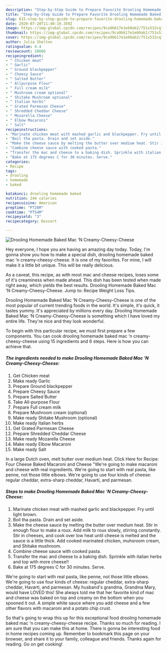 ```yaml
---
description: "Step-by-Step Guide to Prepare Favorite Drooling Homemade Baked Mac ‘N Creamy-Cheesy-Cheese"
title: "Step-by-Step Guide to Prepare Favorite Drooling Homemade Baked Mac ‘N Creamy-Cheesy-Cheese"
slug: 615-step-by-step-guide-to-prepare-favorite-drooling-homemade-baked-mac-n-creamy-cheesy-cheese
date: 2020-07-20T11:40:19.359Z
image: https://img-global.cpcdn.com/recipes/9ca9b617e1e60ab2/751x532cq70/drooling-homemade-baked-mac-n-creamy-cheesy-cheese-recipe-main-photo.jpg
thumbnail: https://img-global.cpcdn.com/recipes/9ca9b617e1e60ab2/751x532cq70/drooling-homemade-baked-mac-n-creamy-cheesy-cheese-recipe-main-photo.jpg
cover: https://img-global.cpcdn.com/recipes/9ca9b617e1e60ab2/751x532cq70/drooling-homemade-baked-mac-n-creamy-cheesy-cheese-recipe-main-photo.jpg
author: Julia Shelton
ratingvalue: 4.4
reviewcount: 28666
recipeingredient:
- " Chicken meat"
- " Garlic"
- " Ground blackpepper"
- " Cheesy Sauce"
- " Salted Butter"
- " Allpurpose Flour"
- " Full cream milk"
- " Mushroom cream optional"
- " Shitake Mushroom optional"
- " Italian herbs"
- " Grated Parmesan Cheese"
- " Shredded Cheddar Cheese"
- " Mozarella Cheese"
- " Elbow Macaroni"
- " Salt"
recipeinstructions:
- "Marinate chicken meat with mashed garlic and blackpepper. Fry until light brown."
- "Boil tha pasta. Drain and set aside."
- "Make the cheese sauce by melting the butter over medium heat. Stir in enough flour to make a roux. Add milk to roux slowly, stirring constantly. Stir in cheeses, and cook over low heat until cheese is melted and the sauce is a little thick. Add cooked marinated chicken, muhsroom cream, and Shitake mushroom."
- "Combine cheese sauce with cooked pasta."
- "Transfer the mac and cheese to a baking dish. Sprinkle with italian herbs and top with more cheese!!"
- "Bake at 175 degrees C for 30 minutes. Serve."
categories:
- Recipe
tags:
- drooling
- homemade
- baked

katakunci: drooling homemade baked 
nutrition: 244 calories
recipecuisine: American
preptime: "PT28M"
cooktime: "PT54M"
recipeyield: "3"
recipecategory: Dessert

---
```



![Drooling Homemade Baked Mac ‘N Creamy-Cheesy-Cheese](https://img-global.cpcdn.com/recipes/9ca9b617e1e60ab2/751x532cq70/drooling-homemade-baked-mac-n-creamy-cheesy-cheese-recipe-main-photo.jpg)

Hey everyone, I hope you are having an amazing day today. Today, I'm gonna show you how to make a special dish, drooling homemade baked mac ‘n creamy-cheesy-cheese. It is one of my favorites. For mine, I will make it a little bit unique. This will be really delicious.

As a caveat, this recipe, as with most mac and cheese recipes, loses some of it&#39;s creaminess when made ahead. This dish has been tested when made right away, which yields the best results. Drooling Homemade Baked Mac &#39;N Creamy-Cheesy-Cheese. Jump to: Recipe Weight Loss Tips.

Drooling Homemade Baked Mac ‘N Creamy-Cheesy-Cheese is one of the most popular of current trending foods in the world. It's simple, it's quick, it tastes yummy. It's appreciated by millions every day. Drooling Homemade Baked Mac ‘N Creamy-Cheesy-Cheese is something which I have loved my entire life. They're nice and they look wonderful.


To begin with this particular recipe, we must first prepare a few components. You can cook drooling homemade baked mac ‘n creamy-cheesy-cheese using 15 ingredients and 6 steps. Here is how you can achieve that.

<!--inarticleads1-->

##### The ingredients needed to make Drooling Homemade Baked Mac ‘N Creamy-Cheesy-Cheese:

1. Get  Chicken meat
1. Make ready  Garlic
1. Prepare  Ground blackpepper
1. Prepare  Cheesy Sauce
1. Prepare  Salted Butter
1. Take  All-purpose Flour
1. Prepare  Full cream milk
1. Prepare  Mushroom cream (optional)
1. Make ready  Shitake Mushroom (optional)
1. Make ready  Italian herbs
1. Get  Grated Parmesan Cheese
1. Prepare  Shredded Cheddar Cheese
1. Make ready  Mozarella Cheese
1. Make ready  Elbow Macaroni
1. Make ready  Salt


In a large Dutch oven, melt butter over medium heat. Click Here for Recipe: Four Cheese Baked Macaroni and Cheese &#34;We&#39;re going to make macaroni and cheese with real ingredients. We&#39;re going to start with real pasta, like penne, not those little elbows. We&#39;re going to use four kinds of cheese: regular cheddar, extra-sharp cheddar, Havarti, and parmesan. 

<!--inarticleads2-->

##### Steps to make Drooling Homemade Baked Mac ‘N Creamy-Cheesy-Cheese:

1. Marinate chicken meat with mashed garlic and blackpepper. Fry until light brown.
1. Boil tha pasta. Drain and set aside.
1. Make the cheese sauce by melting the butter over medium heat. Stir in enough flour to make a roux. Add milk to roux slowly, stirring constantly. Stir in cheeses, and cook over low heat until cheese is melted and the sauce is a little thick. Add cooked marinated chicken, muhsroom cream, and Shitake mushroom.
1. Combine cheese sauce with cooked pasta.
1. Transfer the mac and cheese to a baking dish. Sprinkle with italian herbs and top with more cheese!!
1. Bake at 175 degrees C for 30 minutes. Serve.


We&#39;re going to start with real pasta, like penne, not those little elbows. We&#39;re going to use four kinds of cheese: regular cheddar, extra-sharp cheddar, Havarti, and parmesan. My husband&#39;s grandma, Grandma Mary, would have LOVED this! She always told me that her favorite kind of mac and cheese was baked on top and creamy on the bottom when you spooned it out. A simple white sauce where you add cheese and a few other flavors with macaroni and a potato chip crust. 

So that's going to wrap this up for this exceptional food drooling homemade baked mac ‘n creamy-cheesy-cheese recipe. Thanks so much for reading. I am sure that you can make this at home. There is gonna be interesting food in home recipes coming up. Remember to bookmark this page on your browser, and share it to your family, colleague and friends. Thanks again for reading. Go on get cooking!
